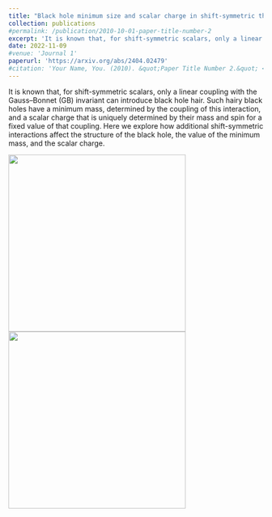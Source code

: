 ```yaml
---
title: "Black hole minimum size and scalar charge in shift-symmetric theories"
collection: publications
#permalink: /publication/2010-10-01-paper-title-number-2
excerpt: 'It is known that, for shift-symmetric scalars, only a linear coupling with the Gauss–Bonnet (GB) invariant can introduce black hole hair. Such hairy black holes have a minimum mass, determined by the coupling of this interaction, and a scalar charge that is uniquely determined by their mass and spin for a fixed value of that coupling. Here we explore how additional shift-symmetric interactions affect the structure of the black hole, the value of the minimum mass, and the scalar charge.'
date: 2022-11-09
#venue: 'Journal 1'
paperurl: 'https://arxiv.org/abs/2404.02479'
#citation: 'Your Name, You. (2010). &quot;Paper Title Number 2.&quot; <i>Journal 1</i>. 1(2).'
---
```


It is known that, for shift-symmetric scalars, only a linear coupling with the Gauss–Bonnet (GB) invariant can introduce black hole hair. Such hairy black holes have a minimum mass, determined by the coupling of this interaction, and a scalar charge that is uniquely determined by their mass and spin for a fixed value of that coupling. Here we explore how additional shift-symmetric interactions affect the structure of the black hole, the value of the minimum mass, and the scalar charge.

<img src="https://inspirehep.net/files/b6e9153a6eb4d9a1af38b8207b40352a" width="350">     <img src="https://inspirehep.net/files/35d9e40e6deb67d42242924cb793a609" width="350">



<!-- [Download paper here](http://academicpages.github.io/files/paper2.pdf) -->

